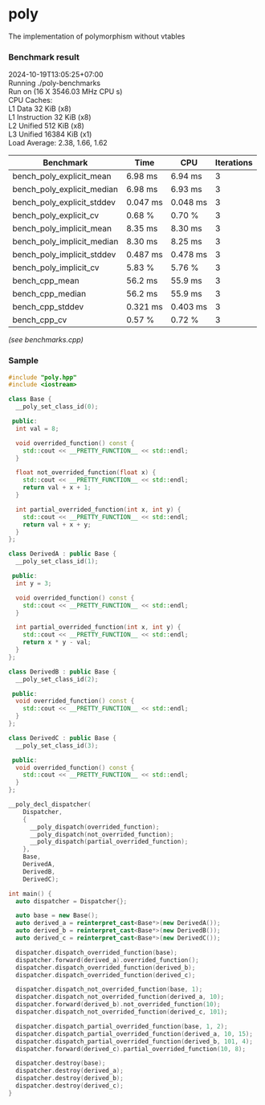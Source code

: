 # poly

The implementation of polymorphism without vtables

### Benchmark result

2024-10-19T13:05:25+07:00\
Running ./poly-benchmarks\
Run on (16 X 3546.03 MHz CPU s)\
CPU Caches:\
 L1 Data 32 KiB (x8)\
 L1 Instruction 32 KiB (x8)\
 L2 Unified 512 KiB (x8)\
 L3 Unified 16384 KiB (x1)\
 Load Average: 2.38, 1.66, 1.62

| Benchmark                  | Time     | CPU      | Iterations |
| -------------------------- | -------- | -------- | ---------- |
| bench_poly_explicit_mean   | 6.98 ms  | 6.94 ms  | 3          |
| bench_poly_explicit_median | 6.98 ms  | 6.93 ms  | 3          |
| bench_poly_explicit_stddev | 0.047 ms | 0.048 ms | 3          |
| bench_poly_explicit_cv     | 0.68 %   | 0.70 %   | 3          |
| bench_poly_implicit_mean   | 8.35 ms  | 8.30 ms  | 3          |
| bench_poly_implicit_median | 8.30 ms  | 8.25 ms  | 3          |
| bench_poly_implicit_stddev | 0.487 ms | 0.478 ms | 3          |
| bench_poly_implicit_cv     | 5.83 %   | 5.76 %   | 3          |
| bench_cpp_mean             | 56.2 ms  | 55.9 ms  | 3          |
| bench_cpp_median           | 56.2 ms  | 55.9 ms  | 3          |
| bench_cpp_stddev           | 0.321 ms | 0.403 ms | 3          |
| bench_cpp_cv               | 0.57 %   | 0.72 %   | 3          |

_(see benchmarks.cpp)_

### Sample

```C++
#include "poly.hpp"
#include <iostream>

class Base {
  __poly_set_class_id(0);

 public:
  int val = 8;

  void overrided_function() const {
    std::cout << __PRETTY_FUNCTION__ << std::endl;
  }

  float not_overrided_function(float x) {
    std::cout << __PRETTY_FUNCTION__ << std::endl;
    return val + x + 1;
  }

  int partial_overrided_function(int x, int y) {
    std::cout << __PRETTY_FUNCTION__ << std::endl;
    return val + x + y;
  }
};

class DerivedA : public Base {
  __poly_set_class_id(1);

 public:
  int y = 3;

  void overrided_function() const {
    std::cout << __PRETTY_FUNCTION__ << std::endl;
  }

  int partial_overrided_function(int x, int y) {
    std::cout << __PRETTY_FUNCTION__ << std::endl;
    return x * y - val;
  }
};

class DerivedB : public Base {
  __poly_set_class_id(2);

 public:
  void overrided_function() const {
    std::cout << __PRETTY_FUNCTION__ << std::endl;
  }
};

class DerivedC : public Base {
  __poly_set_class_id(3);

 public:
  void overrided_function() const {
    std::cout << __PRETTY_FUNCTION__ << std::endl;
  }
};

__poly_decl_dispatcher(
    Dispatcher,
    {
      __poly_dispatch(overrided_function);
      __poly_dispatch(not_overrided_function);
      __poly_dispatch(partial_overrided_function);
    },
    Base,
    DerivedA,
    DerivedB,
    DerivedC);

int main() {
  auto dispatcher = Dispatcher{};

  auto base = new Base();
  auto derived_a = reinterpret_cast<Base*>(new DerivedA());
  auto derived_b = reinterpret_cast<Base*>(new DerivedB());
  auto derived_c = reinterpret_cast<Base*>(new DerivedC());

  dispatcher.dispatch_overrided_function(base);
  dispatcher.forward(derived_a).overrided_function();
  dispatcher.dispatch_overrided_function(derived_b);
  dispatcher.dispatch_overrided_function(derived_c);

  dispatcher.dispatch_not_overrided_function(base, 1);
  dispatcher.dispatch_not_overrided_function(derived_a, 10);
  dispatcher.forward(derived_b).not_overrided_function(10);
  dispatcher.dispatch_not_overrided_function(derived_c, 101);

  dispatcher.dispatch_partial_overrided_function(base, 1, 2);
  dispatcher.dispatch_partial_overrided_function(derived_a, 10, 15);
  dispatcher.dispatch_partial_overrided_function(derived_b, 101, 4);
  dispatcher.forward(derived_c).partial_overrided_function(10, 8);

  dispatcher.destroy(base);
  dispatcher.destroy(derived_a);
  dispatcher.destroy(derived_b);
  dispatcher.destroy(derived_c);
}
```
